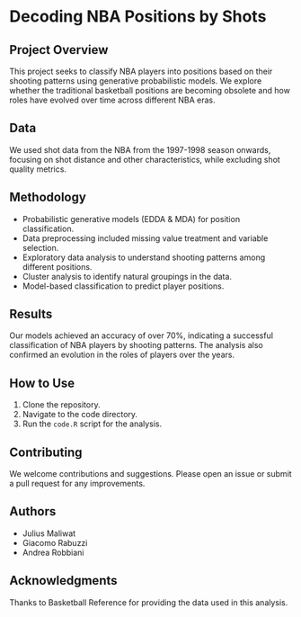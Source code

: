 # Decoding NBA Positions by Shots

## Project Overview
This project seeks to classify NBA players into positions based on their shooting patterns using generative probabilistic models. We explore whether the traditional basketball positions are becoming obsolete and how roles have evolved over time across different NBA eras.

## Data
We used shot data from the NBA from the 1997-1998 season onwards, focusing on shot distance and other characteristics, while excluding shot quality metrics.

## Methodology
- Probabilistic generative models (EDDA & MDA) for position classification.
- Data preprocessing included missing value treatment and variable selection.
- Exploratory data analysis to understand shooting patterns among different positions.
- Cluster analysis to identify natural groupings in the data.
- Model-based classification to predict player positions.

## Results
Our models achieved an accuracy of over 70%, indicating a successful classification of NBA players by shooting patterns. The analysis also confirmed an evolution in the roles of players over the years.

## How to Use
1. Clone the repository.
2. Navigate to the code directory.
3. Run the `code.R` script for the analysis.

## Contributing
We welcome contributions and suggestions. Please open an issue or submit a pull request for any improvements.

## Authors
- Julius Maliwat
- Giacomo Rabuzzi
- Andrea Robbiani

## Acknowledgments
Thanks to Basketball Reference for providing the data used in this analysis.
